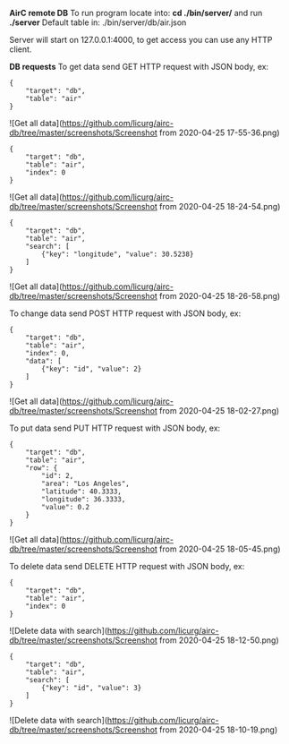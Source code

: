 **AirC remote DB**
To run program locate into: **cd ./bin/server/** and run **./server**
Default table in: ./bin/server/db/air.json

Server will start on 127.0.0.1:4000, to get access you can use any HTTP client.

**DB requests**
To get data send GET HTTP request with JSON body, ex: 
```
{
    "target": "db",
    "table": "air"
}
```
![Get all data](https://github.com/licurg/airc-db/tree/master/screenshots/Screenshot from 2020-04-25 17-55-36.png)

```
{
    "target": "db",
    "table": "air",
    "index": 0
}
```
![Get all data](https://github.com/licurg/airc-db/tree/master/screenshots/Screenshot from 2020-04-25 18-24-54.png)

```
{
    "target": "db",
    "table": "air",
    "search": [
        {"key": "longitude", "value": 30.5238}
    ]
}
```
![Get all data](https://github.com/licurg/airc-db/tree/master/screenshots/Screenshot from 2020-04-25 18-26-58.png)

To change data send POST HTTP request with JSON body, ex:
```
{
    "target": "db",
    "table": "air",
    "index": 0,
    "data": [
        {"key": "id", "value": 2}
    ]
}
```
![Get all data](https://github.com/licurg/airc-db/tree/master/screenshots/Screenshot from 2020-04-25 18-02-27.png)

To put data send PUT HTTP request with JSON body, ex:
```
{
    "target": "db",
    "table": "air",
    "row": {
        "id": 2,
        "area": "Los Angeles",
        "latitude": 40.3333,
        "longitude": 36.3333,
        "value": 0.2
    }
}
```
![Get all data](https://github.com/licurg/airc-db/tree/master/screenshots/Screenshot from 2020-04-25 18-05-45.png)

To delete data send DELETE HTTP request with JSON body, ex:
```
{
    "target": "db",
    "table": "air",
    "index": 0
}
```
![Delete data with search](https://github.com/licurg/airc-db/tree/master/screenshots/Screenshot from 2020-04-25 18-12-50.png)

```
{
    "target": "db",
    "table": "air",
    "search": [
        {"key": "id", "value": 3}
    ]
}
```
![Delete data with search](https://github.com/licurg/airc-db/tree/master/screenshots/Screenshot from 2020-04-25 18-10-19.png)
